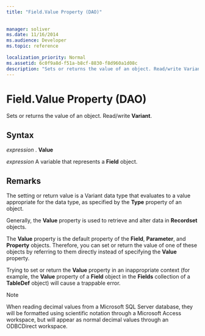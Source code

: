 ```yaml
---
title: "Field.Value Property (DAO)"
 
 
manager: soliver
ms.date: 11/16/2014
ms.audience: Developer
ms.topic: reference
  
localization_priority: Normal
ms.assetid: 6c0f9a8d-f51a-b8cf-8830-f8d960a1d08c
description: "Sets or returns the value of an object. Read/write Variant ."
---
```


# Field.Value Property (DAO)

Sets or returns the value of an object. Read/write **Variant**. 
  
## Syntax

 *expression*  . **Value**
  
 *expression*  A variable that represents a **Field** object. 
  
## Remarks

The setting or return value is a Variant data type that evaluates to a value appropriate for the data type, as specified by the **Type** property of an object. 
  
Generally, the **Value** property is used to retrieve and alter data in **Recordset** objects. 
  
The **Value** property is the default property of the **Field**, **Parameter**, and **Property** objects. Therefore, you can set or return the value of one of these objects by referring to them directly instead of specifying the **Value** property. 
  
Trying to set or return the **Value** property in an inappropriate context (for example, the **Value** property of a **Field** object in the **Fields** collection of a **TableDef** object) will cause a trappable error. 
  
> [!NOTE]
> When reading decimal values from a Microsoft SQL Server database, they will be formatted using scientific notation through a Microsoft Access workspace, but will appear as normal decimal values through an ODBCDirect workspace. 
  

